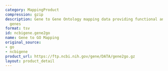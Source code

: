 ```yaml
---
category: MappingProduct
compression: gzip
description: Gene to Gene Ontology mapping data providing functional annotations for
  genes
format: tsv
id: ncbigene.gene2go
name: Gene to GO Mapping
original_source:
- go
- ncbigene
product_url: https://ftp.ncbi.nih.gov/gene/DATA/gene2go.gz
layout: product_detail
---
```

